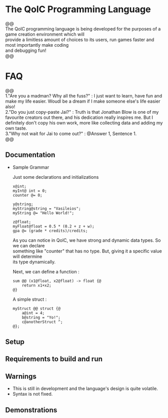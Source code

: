 # The QolC Programming Language

@@ \
	The QolC programming language is being developed for the purposes of a game creation environment which will\
	provide a limitless amount of choices to its users, run games faster and most importantly make coding\
	and debugging fun! \
@@ 

# FAQ

@@ \
	1."Are you a madman? Why all the fuss?" :
		I just want to learn, have fun and make my life easier. Woudl be a dream if I make someone else's life easier also! \
	2."Do you just copy-paste Jai?" : 
		Truth is that Jonathan Blow is one of my favourite creators out there, and his dedication really inspires me. But 
		I definitely don't copy his own work, more like collecting data and adding my own taste. \
	3."Why not wait for Jai to come out?" : 
		@Answer 1, Sentence 1. \
@@

## Documentation

* Sample Grammar
	
	Just some declarations and initializations
	```
	x@int;
	myInt@ int = 0;
	counter @= 0;

	y@string;
	myString@string = "Vasileios";
	myString @= "Hello World!";

	z@float;
	myFloat@float = 0.5 * (0.2 + z + w);	
	gpa @= (grade * credits)/credits;
	```

	As you can notice in QolC, we have strong and dynamic data types. So we can declare\
	something like "counter" that has no type. But, giving it a specific value will determine <br >
	its type dynamically. 

	Next, we can define a function : 
	```
	sum @@ (x1@float, x2@float) -> float {@
		return x1+x2;
	@}
	```

	A simple struct : 
	```
	myStruct @@ struct {@
		a@int = 4;
		b@string = "Yo!";
		c@anotherStruct ^;
	@};
	```

## Setup

## Requirements to build and run

## Warnings

* This is still in development and the language's design is quite volatile.
* Syntax is not fixed.

## Demonstrations

